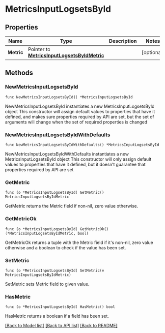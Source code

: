 # MetricsInputLogsetsById

## Properties

Name | Type | Description | Notes
------------ | ------------- | ------------- | -------------
**Metric** | Pointer to [**MetricsInputLogsetsByIdMetric**](MetricsInputLogsetsByIdMetric.md) |  | [optional] 

## Methods

### NewMetricsInputLogsetsById

`func NewMetricsInputLogsetsById() *MetricsInputLogsetsById`

NewMetricsInputLogsetsById instantiates a new MetricsInputLogsetsById object
This constructor will assign default values to properties that have it defined,
and makes sure properties required by API are set, but the set of arguments
will change when the set of required properties is changed

### NewMetricsInputLogsetsByIdWithDefaults

`func NewMetricsInputLogsetsByIdWithDefaults() *MetricsInputLogsetsById`

NewMetricsInputLogsetsByIdWithDefaults instantiates a new MetricsInputLogsetsById object
This constructor will only assign default values to properties that have it defined,
but it doesn't guarantee that properties required by API are set

### GetMetric

`func (o *MetricsInputLogsetsById) GetMetric() MetricsInputLogsetsByIdMetric`

GetMetric returns the Metric field if non-nil, zero value otherwise.

### GetMetricOk

`func (o *MetricsInputLogsetsById) GetMetricOk() (*MetricsInputLogsetsByIdMetric, bool)`

GetMetricOk returns a tuple with the Metric field if it's non-nil, zero value otherwise
and a boolean to check if the value has been set.

### SetMetric

`func (o *MetricsInputLogsetsById) SetMetric(v MetricsInputLogsetsByIdMetric)`

SetMetric sets Metric field to given value.

### HasMetric

`func (o *MetricsInputLogsetsById) HasMetric() bool`

HasMetric returns a boolean if a field has been set.


[[Back to Model list]](../README.md#documentation-for-models) [[Back to API list]](../README.md#documentation-for-api-endpoints) [[Back to README]](../README.md)


